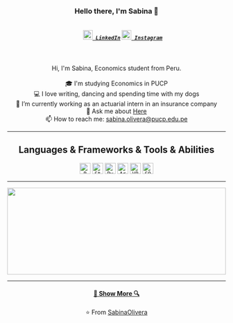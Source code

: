
<h3 align="center">Hello there, I'm Sabina 👋</h3>
<h5 align="center">
  <code>
    <a href="https://www.linkedin.com/in/sabina-olivera-martínez/" title="LinkedIn"><img width="22" src="https://github.com/SabinaOlivera/SabinaOlivera/blob/master/images/linkedin.svg"> LinkedIn</a></code>
  <code><a href="https://www.instagram.com/sabinaoliveram/" title="Instagram Profile"><img width="22" src="https://github.com/SabinaOlivera/SabinaOlivera/blob/master/images/instagram.svg"> Instagram</a></code>
</h5>
<br>
<p align="center">
  Hi, I'm Sabina, Economics student from Peru.
  <br>
  <br>
  🎓 I'm studying Economics in PUCP
  <br>
  💻 I love writing, dancing and spending time with my dogs
  <br>
  🔬 I’m currently working as an actuarial intern in an insurance company
  <br>
  💬 Ask me about <a href="https://github.com/SabinaOlivera/SabinaOlivera/issues" title="Issues">Here</a>
  <br>
  📫 How to reach me: <a href="mailto: sabina.olivera@hotmail.com">sabina.olivera@pucp.edu.pe</a>
</p>

<hr>

<h2 align="center">Languages & Frameworks & Tools & Abilities</h2>

<p align="center">
  <code><img title="R" height="25" src="https://github.com/SabinaOlivera/SabinaOlivera/blob/master/images/R.svg"></code>
  <code><img title="Stata" height="25" src="https://github.com/SabinaOlivera/SabinaOlivera/blob/master/images/stata.svg"></code>
  <code><img title="Python" height="25" src="https://github.com/SabinaOlivera/zumrudu-anka/blob/master/images/python.svg"></code>
  <code><img title="ArcGis" height="25" src="https://github.com/SabinaOlivera/SabinaOlivera/blob/master/images/arcgis.svg"></code>
  <code><img title="VBA" height="25" src="https://github.com/SabinaOlivera/SabinaOlivera/blob/master/images/vba.svg"></code>
  <code><img title="SQL" height="25" src="https://github.com/SabinaOlivera/SabinaOlivera/blob/master/images/sql.png"></code>
</p>

<hr>

<a href="https://github.com/SabinaOlivera/github-readme-stats" title="Go to Source"><img width="100%" height="200" src="https://github-readme-stats.vercel.app/api?username=SabinaOlivera&show_icons=true&theme=gotham"></a>

<hr>

<h4 align="center"><a href=https://github.com/SabinaOlivera?tab=repositories" title="Show Repositories">🔎 Show More 🔍</a></h4>

<p align = "center">
    ⭐️ From <a href="https://github.com/SabinaOlivera/">SabinaOlivera</a>
</p>
